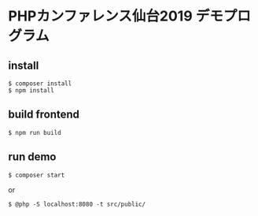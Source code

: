 # PHPカンファレンス仙台2019 デモプログラム

## install

```
$ composer install
$ npm install
```

## build frontend

```
$ npm run build
```

## run demo

```
$ composer start
```

or

```
$ @php -S localhost:8080 -t src/public/
```
